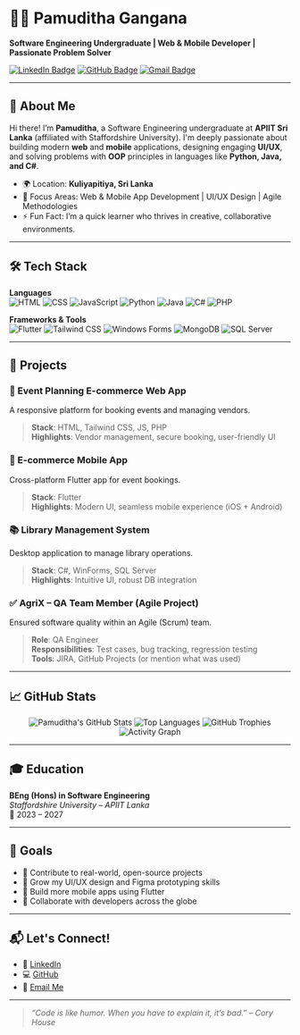 # 👨‍💻 Pamuditha Gangana

**Software Engineering Undergraduate | Web & Mobile Developer | Passionate Problem Solver**

[![LinkedIn Badge](https://img.shields.io/badge/-LinkedIn-0A66C2?style=flat&logo=linkedin&logoColor=white)](https://www.linkedin.com/in/pamudithagss)
[![GitHub Badge](https://img.shields.io/badge/-GitHub-333?style=flat&logo=github&logoColor=white)](https://github.com/PamudithaGa)
[![Gmail Badge](https://img.shields.io/badge/-pamudithagangana45@gmail.com-D14836?style=flat&logo=gmail&logoColor=white)](mailto:pamudithagangana45@gmail.com)

---

## 👋 About Me

Hi there! I’m **Pamuditha**, a Software Engineering undergraduate at **APIIT Sri Lanka** (affiliated with Staffordshire University). I'm deeply passionate about building modern **web** and **mobile** applications, designing engaging **UI/UX**, and solving problems with **OOP** principles in languages like **Python, Java, and C#**.

- 🌍 Location: **Kuliyapitiya, Sri Lanka**
- 🎯 Focus Areas: Web & Mobile App Development | UI/UX Design | Agile Methodologies
- ⚡ Fun Fact: I’m a quick learner who thrives in creative, collaborative environments.

---

## 🛠️ Tech Stack

**Languages**  
![HTML](https://img.shields.io/badge/-HTML5-e34f26?style=flat&logo=html5&logoColor=white)
![CSS](https://img.shields.io/badge/-CSS3-1572b6?style=flat&logo=css3&logoColor=white)
![JavaScript](https://img.shields.io/badge/-JavaScript-f7df1e?style=flat&logo=javascript&logoColor=black)
![Python](https://img.shields.io/badge/-Python-3776AB?style=flat&logo=python&logoColor=white)
![Java](https://img.shields.io/badge/-Java-red?style=flat&logo=java&logoColor=white)
![C#](https://img.shields.io/badge/-C%23-512BD4?style=flat&logo=csharp&logoColor=white)
![PHP](https://img.shields.io/badge/-PHP-777bb4?style=flat&logo=php&logoColor=white)

**Frameworks & Tools**  
![Flutter](https://img.shields.io/badge/-Flutter-02569B?style=flat&logo=flutter&logoColor=white)
![Tailwind CSS](https://img.shields.io/badge/-TailwindCSS-38b2ac?style=flat&logo=tailwind-css&logoColor=white)
![Windows Forms](https://img.shields.io/badge/-WindowsForms-0078D6?style=flat&logo=windows&logoColor=white)
![MongoDB](https://img.shields.io/badge/-MongoDB-47A248?style=flat&logo=mongodb&logoColor=white)
![SQL Server](https://img.shields.io/badge/-SQL_Server-CC2927?style=flat&logo=microsoft-sql-server&logoColor=white)

---

## 💼 Projects

### 🎉 Event Planning E-commerce Web App
A responsive platform for booking events and managing vendors.
> **Stack**: HTML, Tailwind CSS, JS, PHP  
> **Highlights**: Vendor management, secure booking, user-friendly UI

### 📱 E-commerce Mobile App
Cross-platform Flutter app for event bookings.
> **Stack**: Flutter  
> **Highlights**: Modern UI, seamless mobile experience (iOS + Android)

### 📚 Library Management System
Desktop application to manage library operations.
> **Stack**: C#, WinForms, SQL Server  
> **Highlights**: Intuitive UI, robust DB integration

### ✅ AgriX – QA Team Member (Agile Project)
Ensured software quality within an Agile (Scrum) team.
> **Role**: QA Engineer  
> **Responsibilities**: Test cases, bug tracking, regression testing  
> **Tools**: JIRA, GitHub Projects (or mention what was used)

---

## 📈 GitHub Stats

<div align="center">
  
![Pamuditha's GitHub Stats](https://github-readme-stats.vercel.app/api?username=PamudithaGa&show_icons=true&theme=radical)
![Top Languages](https://github-readme-stats.vercel.app/api/top-langs/?username=PamudithaGa&layout=compact&theme=radical)
![GitHub Trophies](https://github-profile-trophy.vercel.app/?username=PamudithaGa&theme=radical&column=3)
![Activity Graph](https://github-readme-activity-graph.cyclic.app/graph?username=PamudithaGa&theme=github)
  
</div>

---

## 🎓 Education

**BEng (Hons) in Software Engineering**  
*Staffordshire University – APIIT Lanka*  
📅 2023 – 2027

---

## 🚀 Goals

- 📌 Contribute to real-world, open-source projects
- 🎨 Grow my UI/UX design and Figma prototyping skills
- 📱 Build more mobile apps using Flutter
- 🤝 Collaborate with developers across the globe

---

## 📬 Let's Connect!

- 🔗 [LinkedIn](https://www.linkedin.com/in/pamudithagss)
- 💻 [GitHub](https://github.com/PamudithaGa)
- 📧 [Email Me](mailto:pamudithagangana45@gmail.com)

---

> _“Code is like humor. When you have to explain it, it’s bad.” – Cory House_

